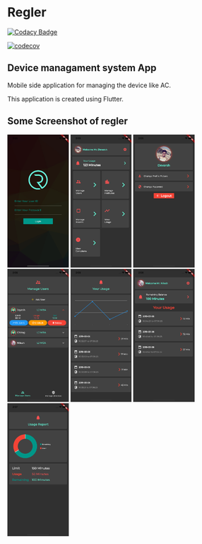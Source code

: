 # Regler

[![Codacy Badge](https://api.codacy.com/project/badge/Grade/e00711613a664d67bd93d5d24cc230d7)](https://www.codacy.com/app/DevarshRanpara/Regler?utm_source=github.com&amp;utm_medium=referral&amp;utm_content=DevarshRanpara/Regler&amp;utm_campaign=Badge_Grade)

[![codecov](https://codecov.io/gh/DevarshRanpara/Regler/branch/master/graph/badge.svg)](https://codecov.io/gh/DevarshRanpara/Regler)

## Device managament system App

Mobile side application for managing the device like AC.

This application is created using Flutter.

## Some Screenshot of regler 

<img src="ss/ss1.png" height="300em" /> <img src="ss/ss2.png" height="300em" /> 
<img src="ss/ss3.png" height="300em" /> <img src="ss/ss5.png" height="300em" />
<img src="ss/ss6.png" height="300em" /> <img src="ss/ss7.png" height="300em" />
<img src="ss/ss8.png" height="300em" />
